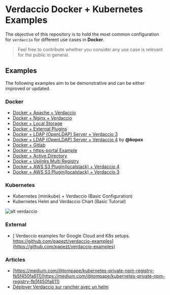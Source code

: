 # Verdaccio Docker + Kubernetes Examples

The objective of this repository is to hold the most common configuration for `verdaccio` for different use cases in **Docker**.

> Feel free to contribute whether you consider any use case is relevant for the public in general.

## Examples

The following examples aim to be demonstrative and can be either improved or updated.

### Docker

* [Docker + Apache + Verdaccio](apache-verdaccio/README.md)
* [Docker + Nginx + Verdaccio](reverse_proxy/nginx/README.md)
* [Docker + Local Storage](docker-local-storage-volume/readme.md)
* [Docker + External Plugins](docker-plugin-external/README.md)
* [Docker + LDAP (OpenLDAP) Server + Verdaccio 3](ldap-verdaccio/readme.md)
* [Docker + LDAP (OpenLDAP) Server + Verdaccio 4](ldap-verdaccio-v4/readme.md) by **@kopax**
* [Docker + Gitlab](gitlab-verdaccio/README.md)
* [Docker + https-portal Example](https-portal-example/README.md)
* [Docker + Active Directory](https://github.com/Mateus-Oli/verdaccio-ad-docker)
* [Docker + Uplinks Multi Registry](multi-registry-uplink/README.md)
* [Docker + AWS S3 Plugin(localstack) + Verdaccio 4](amazon-s3-docker-example/v4/README.md)
* [Docker + AWS S3 Plugin(localstack)  + Verdaccio 3](amazon-s3-docker-example/v3/README.md)

### Kubernetes

* Kubernetes (minikube) + Verdaccio (Basic Configuration)
* Kubernetes Helm and Verdaccio Chart (Basic Tutorial)

![alt verdaccio](https://www.verdaccio.org/img/devops_support_grey.png "verdaccio devops")


### External

* [
Verdaccio examples for Google Cloud and K8s setups. https://github.com/papezt/verdaccio-examples](https://github.com/papezt/verdaccio-examples)


### Articles

* [https://medium.com/@tompape/kubernetes-private-npm-registry-fb5f450fa611](https://medium.com/@tompape/kubernetes-private-npm-registry-fb5f450fa611)
* [Déployer Verdaccio sur rancher avec un helm](https://tommygingras.com/deployer-verdaccio-sur-rancher-avec-un-helm/)
